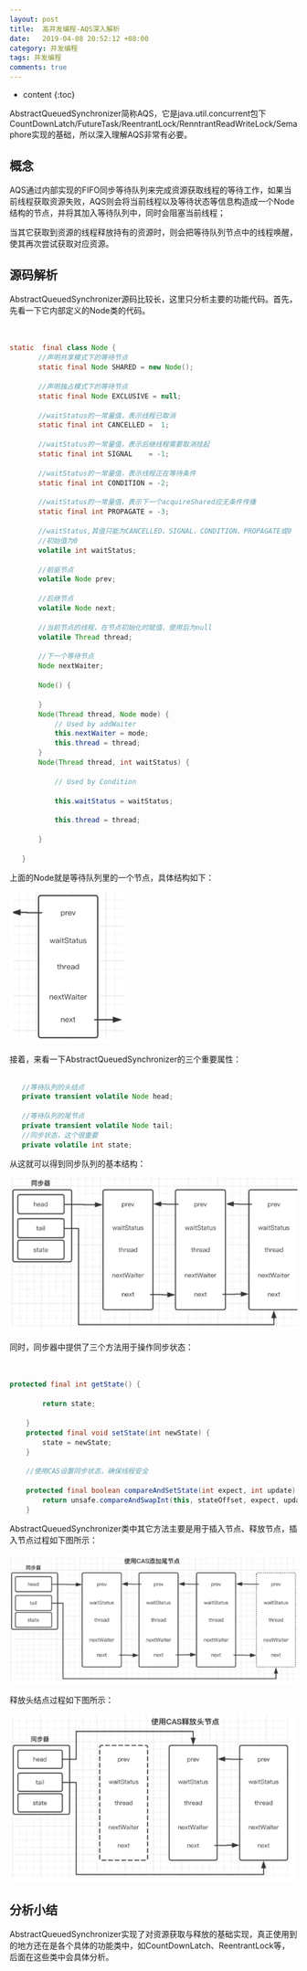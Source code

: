 ```yaml
---
layout: post
title:  高并发编程-AQS深入解析
date:   2019-04-08 20:52:12 +08:00
category: 并发编程
tags: 并发编程
comments: true
---
```


* content
{:toc}


AbstractQueuedSynchronizer简称AQS，它是java.util.concurrent包下CountDownLatch/FutureTask/ReentrantLock/RenntrantReadWriteLock/Semaphore实现的基础，所以深入理解AQS非常有必要。







## 概念

AQS通过内部实现的FIFO同步等待队列来完成资源获取线程的等待工作，如果当前线程获取资源失败，AQS则会将当前线程以及等待状态等信息构造成一个Node结构的节点，并将其加入等待队列中，同时会阻塞当前线程；

当其它获取到资源的线程释放持有的资源时，则会把等待队列节点中的线程唤醒，使其再次尝试获取对应资源。

## 源码解析

AbstractQueuedSynchronizer源码比较长，这里只分析主要的功能代码。首先，先看一下它内部定义的Node类的代码。

```java


static  final class Node {
       //声明共享模式下的等待节点
       static final Node SHARED = new Node();

       //声明独占模式下的等待节点
       static final Node EXCLUSIVE = null;

       //waitStatus的一常量值，表示线程已取消
       static final int CANCELLED =  1;

       //waitStatus的一常量值，表示后继线程需要取消挂起
       static final int SIGNAL    = -1;

       //waitStatus的一常量值，表示线程正在等待条件
       static final int CONDITION = -2;

       //waitStatus的一常量值，表示下一个acquireShared应无条件传播
       static final int PROPAGATE = -3;

       //waitStatus,其值只能为CANCELLED、SIGNAL、CONDITION、PROPAGATE或0
       //初始值为0
       volatile int waitStatus;

       //前驱节点
       volatile Node prev;

       //后继节点
       volatile Node next;

       //当前节点的线程，在节点初始化时赋值，使用后为null
       volatile Thread thread;

       //下一个等待节点
       Node nextWaiter;

       Node() {

       }
       Node(Thread thread, Node mode) {    
           // Used by addWaiter
           this.nextWaiter = mode;
           this.thread = thread;
       }
       Node(Thread thread, int waitStatus) {

           // Used by Condition

           this.waitStatus = waitStatus;

           this.thread = thread;

       }

   }

```

上面的Node就是等待队列里的一个节点，具体结构如下：

![](https://raw.githubusercontent.com/qiuyadongsite/qiuyadongsite.github.io/master/_posts/images/aqs001.png)

接着，来看一下AbstractQueuedSynchronizer的三个重要属性：

```java

   //等待队列的头结点
   private transient volatile Node head;

   //等待队列的尾节点
   private transient volatile Node tail;
   //同步状态，这个很重要
   private volatile int state;

```

从这就可以得到同步队列的基本结构：

![](https://raw.githubusercontent.com/qiuyadongsite/qiuyadongsite.github.io/master/_posts/images/aqs002.png)

同时，同步器中提供了三个方法用于操作同步状态：

```java


protected final int getState() {

        return state;

    }
    protected final void setState(int newState) {
        state = newState;
    }

    //使用CAS设置同步状态，确保线程安全

    protected final boolean compareAndSetState(int expect, int update) {
        return unsafe.compareAndSwapInt(this, stateOffset, expect, update);
    }

```

AbstractQueuedSynchronizer类中其它方法主要是用于插入节点、释放节点，插入节点过程如下图所示：

![](https://raw.githubusercontent.com/qiuyadongsite/qiuyadongsite.github.io/master/_posts/images/aqs003.png)

释放头结点过程如下图所示：

![](https://raw.githubusercontent.com/qiuyadongsite/qiuyadongsite.github.io/master/_posts/images/aqs004.png)

## 分析小结

AbstractQueuedSynchronizer实现了对资源获取与释放的基础实现，真正使用到的地方还在是各个具体的功能类中，如CountDownLatch、ReentrantLock等，后面在这些类中会具体分析。
